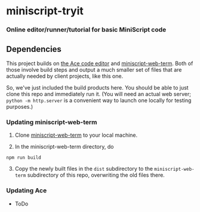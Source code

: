 # miniscript-tryit

### Online editor/runner/tutorial for basic MiniScript code

## Dependencies

This project builds on [the Ace code editor](https://github.com/JoeStrout/ace) and [miniscript-web-term](https://github.com/JoeStrout/miniscript-web-term).  Both of those involve build steps and output a much smaller set of files that are actually needed by client projects, like this one.

So, we've just included the build products here.  You should be able to just clone this repo and immediately run it.  (You will need an actual web server; `python -m http.server` is a convenient way to launch one locally for testing purposes.)

### Updating miniscript-web-term

1. Clone [miniscript-web-term](https://github.com/JoeStrout/miniscript-web-term) to your local machine.

2. In the miniscript-web-term directory, do
```
npm run build
```

3. Copy the newly built files in the `dist` subdirectory to the `miniscript-web-term` subdirectory of this repo, overwriting the old files there.


### Updating Ace

- ToDo



